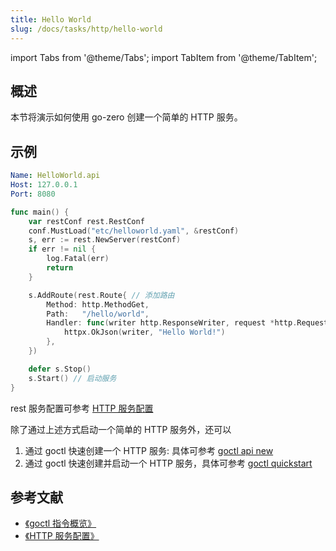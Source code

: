 ```yaml
---
title: Hello World
slug: /docs/tasks/http/hello-world
---
```


import Tabs from '@theme/Tabs';
import TabItem from '@theme/TabItem';

## 概述

本节将演示如何使用 go-zero 创建一个简单的 HTTP 服务。

## 示例

<Tabs>

<TabItem value="etc/helloworld.yaml" label="etc/helloworld.yaml" default>

```yaml
Name: HelloWorld.api
Host: 127.0.0.1
Port: 8080
```

</TabItem>

<TabItem value="main.go" label="main.go" default>

```go
func main() {
	var restConf rest.RestConf
	conf.MustLoad("etc/helloworld.yaml", &restConf)
	s, err := rest.NewServer(restConf)
	if err != nil {
		log.Fatal(err)
		return
	}

	s.AddRoute(rest.Route{ // 添加路由
		Method: http.MethodGet,
		Path:   "/hello/world",
		Handler: func(writer http.ResponseWriter, request *http.Request) { // 处理函数
			httpx.OkJson(writer, "Hello World!")
		},
	})

	defer s.Stop()
	s.Start() // 启动服务
}
```

</TabItem>

</Tabs>

rest 服务配置可参考 <a href="/docs/tutorials/http/server/configuration" target="_blank"> HTTP 服务配置</a>

除了通过上述方式启动一个简单的 HTTP 服务外，还可以

1. 通过 goctl 快速创建一个 HTTP 服务: 具体可参考 <a href="/docs/tutorials/cli/api#new" target="_blank"> goctl api new </a>
2. 通过 goctl 快速创建并启动一个 HTTP 服务，具体可参考 <a href="/docs/tutorials/cli/quickstart#使用示例" target="_blank"> goctl quickstart </a>

## 参考文献

- <a href="/docs/tutorials/cli/overview" target="_blank"> 《goctl 指令概览》 </a>
- <a href="/docs/tutorials/http/server/configuration" target="_blank"> 《HTTP 服务配置》</a>
